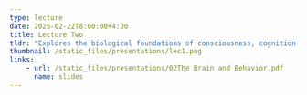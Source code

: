 ```yaml
---
type: lecture
date: 2025-02-22T8:00:00+4:30
title: Lecture Two 
tldr: "Explores the biological foundations of consciousness, cognition, and behavior, with a particular focus on the mind-body problem. Covers neuronal signaling, historical and philosophical perspectives (dualism vs. monism), brain localization, language processing, and current approaches to understanding consciousness through neural mechanisms."
thumbnail: /static_files/presentations/lec1.png
links: 
    - url: /static_files/presentations/02The Brain and Behavior.pdf
      name: slides
---
```

